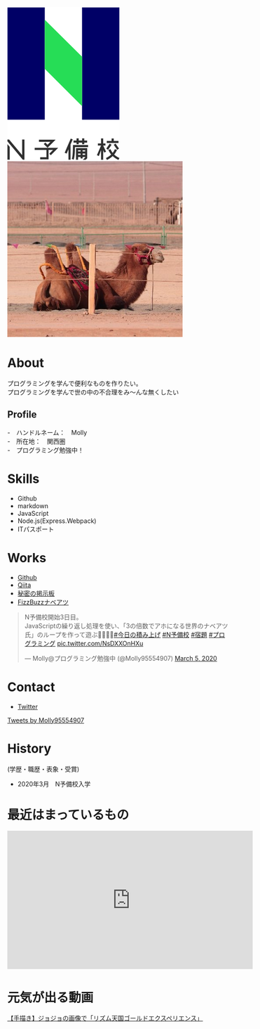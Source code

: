 ![N予備校](logo.png)<br>
![プロフィール画像](twitterIcon.jpg)

# About
プログラミングを学んで便利なものを作りたい。  
プログラミングを学んで世の中の不合理をみ〜んな無くしたい


## Profile
-　ハンドルネーム：　Molly  
-　所在地：　関西圏  
-　プログラミング勉強中！  

# Skills 
- Github
- markdown
- JavaScript
- Node.js(Express.Webpack)
- ITパスポート

# Works
- [Github](https://github.com/moritat-222)
- [Qiita](https://qiita.com/Molly95554907)
- [秘密の掲示板]()
- [FizzBuzzナベアツ]()  

<blockquote class="twitter-tweet"><p lang="ja" dir="ltr">N予備校開始3日目。<br>JavaScriptの繰り返し処理を使い、「3の倍数でアホになる世界のナベアツ氏」のループを作って遊ぶ🤣🤣👏👏<a href="https://twitter.com/hashtag/%E4%BB%8A%E6%97%A5%E3%81%AE%E7%A9%8D%E3%81%BF%E4%B8%8A%E3%81%92?src=hash&amp;ref_src=twsrc%5Etfw">#今日の積み上げ</a> <a href="https://twitter.com/hashtag/N%E4%BA%88%E5%82%99%E6%A0%A1?src=hash&amp;ref_src=twsrc%5Etfw">#N予備校</a> <a href="https://twitter.com/hashtag/%E5%AE%BF%E9%A1%8C?src=hash&amp;ref_src=twsrc%5Etfw">#宿題</a> <a href="https://twitter.com/hashtag/%E3%83%97%E3%83%AD%E3%82%B0%E3%83%A9%E3%83%9F%E3%83%B3%E3%82%B0?src=hash&amp;ref_src=twsrc%5Etfw">#プログラミング</a> <a href="https://t.co/NsDXXOnHXu">pic.twitter.com/NsDXXOnHXu</a></p>&mdash; Molly@プログラミング勉強中 (@Molly95554907) <a href="https://twitter.com/Molly95554907/status/1235578238077935616?ref_src=twsrc%5Etfw">March 5, 2020</a></blockquote> <script async src="https://platform.twitter.com/widgets.js" charset="utf-8"></script>

# Contact
- [Twitter](https://twitter.com/Molly95554907)  

<a class="twitter-timeline" data-width="400" data-height="400" data-theme="dark" href="https://twitter.com/Molly95554907?ref_src=twsrc%5Etfw">Tweets by Molly95554907</a> <script async src="https://platform.twitter.com/widgets.js" charset="utf-8"></script>

# History
(学歴・職歴・表象・受賞)
- 2020年3月　N予備校入学

# 最近はまっているもの
<iframe width="560" height="315" src="https://www.youtube.com/embed/qOiDlprXF2w" frameborder="0" allow="accelerometer; autoplay; encrypted-media; gyroscope; picture-in-picture" allowfullscreen></iframe>

# 元気が出る動画
<script type="application/javascript" src="https://embed.nicovideo.jp/watch/sm8425342/script?w=640&h=360"></script><noscript><a href="https://www.nicovideo.jp/watch/sm8425342">【手描き】ジョジョの画像で「リズム天国ゴールドエクスペリエンス」</a></noscript>



